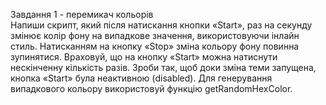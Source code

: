 Завдання 1 - перемикач кольорів  
Напиши скрипт, який після натискання кнопки «Start», раз на секунду змінює колір фону <body> на випадкове значення, використовуючи інлайн стиль. 
Натисканням на кнопку «Stop» зміна кольору фону повинна зупинятися. Враховуй, що на кнопку «Start» можна натиснути нескінченну кількість разів. 
Зроби так, щоб доки зміна теми запущена, кнопка «Start» була неактивною (disabled). Для генерування випадкового кольору використовуй функцію getRandomHexColor.

